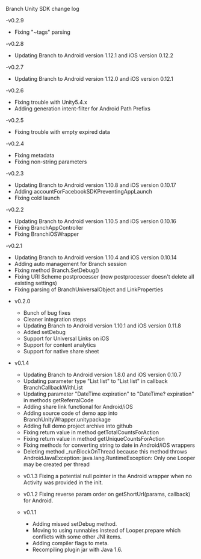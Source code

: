 Branch Unity SDK change log

-v0.2.9
  * Fixing "~tags" parsing
  
-v0.2.8
  * Updating Branch to Android version 1.12.1 and iOS version 0.12.2

-v0.2.7
  * Updating Branch to Android version 1.12.0 and iOS version 0.12.1

-v0.2.6
  * Fixing trouble with Unity5.4.x
  * Adding generation intent-filter for Android Path Prefixs

-v0.2.5
  * Fixing trouble with empty expired data

-v0.2.4
  * Fixing metadata
  * Fixing non-string parameters

-v0.2.3
  * Updating Branch to Android version 1.10.8 and iOS version 0.10.17
  * Adding accountForFacebookSDKPreventingAppLaunch
  * Fixing cold launch

-v0.2.2
  * Updating Branch to Android version 1.10.5 and iOS version 0.10.16
  * Fixing BranchAppController
  * Fixing BranchiOSWrapper

-v0.2.1
  * Updating Branch to Android version 1.10.4 and iOS version 0.10.14
  * Adding auto management for Branch session
  * Fixing method Branch.SetDebug()
  * Fixing URI Scheme postprocesser (now postprocesser doesn't delete all existing settings)
  * Fixing parsing of BranchUniversalObject and LinkProperties

- v0.2.0
  * Bunch of bug fixes
  * Cleaner integration steps
  * Updating Branch to Android version 1.10.1 and iOS version 0.11.8
  * Added setDebug
  * Support for Universal Links on iOS
  * Support for content analytics
  * Support for native share sheet

- v0.1.4
  * Updating Branch to Android version 1.8.0 and iOS version 0.10.7
  * Updating parameter type "List<string> list" to "List<object> list" in callback BranchCallbackWithList
  * Updating parameter "DateTime expiration" to "DateTime? expiration" in methods getReferralCode
  * Adding share link functional for Android/iOS
  * Adding source code of demo app into BranchUnityWrapper.unitypackage
  * Adding full demo project archive into github
  * Fixing return value in method getTotalCountsForAction
  * Fixing return value in method getUniqueCountsForAction
  * Fixing methods for converting string to date in Android/iOS wrappers
  * Deleting method _runBlockOnThread because this method throws AndroidJavaException: java.lang.RuntimeException: Only one Looper may be created per thread

- v0.1.3 Fixing a potential null pointer in the Android wrapper when no Activity was provided in the init.

- v0.1.2 Fixing reverse param order on getShortUrl(params, callback) for Android.

- v0.1.1
  * Adding missed setDebug method.
  * Moving to using runnables instead of Looper.prepare which conflicts with some other JNI items.
  * Adding compiler flags to meta.
  * Recompiling plugin jar with Java 1.6.
